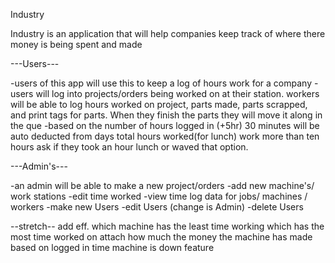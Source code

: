Industry

Industry is an application that will help companies keep track of where there money is being spent and made

---Users---

-users of this app will use this to keep a log of hours work for a company
-users will log into projects/orders being worked on at their station. workers will be able to log hours worked on project, parts made, parts scrapped, and print tags for parts. When they finish the parts they will move it along in the que
-based on the number of hours logged in (+5hr) 30 minutes will be auto deducted from days total hours worked(for lunch)
work more than ten hours ask if they took an hour lunch or waved that option.



---Admin's---

-an admin will be able to make a new project/orders
-add new machine's/ work stations
-edit time worked
-view time log data for jobs/ machines / workers
-make new Users
-edit Users (change is Admin)
-delete Users


--stretch--
add eff.
which machine has the least time working
which has the most time worked on
attach how much the money the machine has made based on logged in time
machine is down feature
